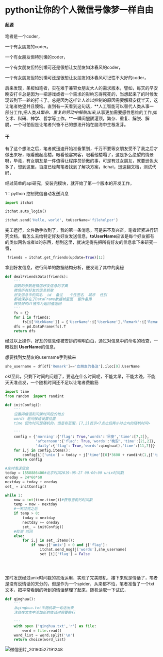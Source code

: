 # python让你的个人微信号像梦一样自由

#### 起源

笔者是一个coder，

一个有女朋友的coder。

一个有女朋友但特别懒的coder，

一个有女朋友但特别懒可还是很想让女朋友如沐春风的coder，

一个有女朋友但特别懒可还是很想让女朋友如沐春风可记性不大好的coder，





​		后来发现，呆板如笔者，实在难于兼容女朋友大人的需求版本，譬如，每天的早安晚安打卡总是因为一把游戏或者一个需求的影响忘得死死的，当想起来了的时候发现该到下一轮的打卡了。总是因为这样让人难以控制的原因需要解释安抚半天，这让笔者绝望并且懊恼。直到有一天看到这句话，**人工智能可以替代人类从事一部分工作,把人类*从繁杂*、*重复的劳动中解脱出来*,从事更加需要感性思维的工作,如艺术、科研、神学、哲学等工作。**一瞬间醍醐灌顶，繁杂、重复、解脱、解脱，一个可怕但是让笔者兴奋不已的想法开始在脑海中生根发芽。

#### 干

​		有了这个想法之后，笔者就迅速开始准备策划，千万不要等女朋友受不了我之后才做出来呀，眼看他起高楼，眼看他宴宾客，眼看他楼塌了，这是多么绝望的情景呀，毕竟，有女朋友是一件值得让程序员骄傲的事，可是有过女朋友，就要逊色太多了，想到这里，百度已经帮笔者找到了解决方案，itchat，迅速翻文档，测试代码，

[](https://itchat.readthedocs.io/zh/latest/)经过简单的api研究，安装完模块，就开始了第一个版本的开发工作，



1：python 控制微信自动发送消息

```python
import itchat

itchat.auto_login()

itchat.send('Hello, world', toUserName='filehelper')
```

完工运行，文件助手收到了，我的第一条消息，可是来不及兴奋，笔者赶紧进行研究文档，看怎么去给特定好友好友发送信息，**toUserName**应该是每个好友都有的类似网名或者id的东西，想到这里，就决定得先把所有好友的信息拿下来研究一番，

```python
 friends = itchat.get_friends(update=True)[1:]  
```

拿到好友信息，进行简单的数据结构分析，便发现了其中的奥秘

```python
def dealFriendsData(friends):
    '''
    函数的参数是微信好友信息的字典
    微信所有好友的信息抓取
    好友信息中的网名  id  备注   个性签名  城市  性别
    都被保存在了DataFrame数据帧里面  留作备用
    转换好的df被作为返回值返回
    '''
    fs = {}
    for i in friends:
        fs[i['NickName']] = {'UserName':i['UserName'],'Remark':i['RemarkName'],'Sex':i['Sex'],'qianming':i['Signature'],'city':i['City']}
    dfs = pd.DataFrame(fs).T
    return dfs
```

经过以上操作，好友的信息便被安排的明明白白，通过对信息中的命名的检查，一眼找到 **UserName**的信息，

想要找到女朋友的username手到擒来

```python
she_username = df[df['Remark']=='女朋友的备注'].iloc[0].UserName
```

ok!至此，只剩下时间的问题了，要选在什么时间呢，不能太早，不能太晚，不能天天准点发，一个随机时间还不足以让笔者费脑筋

```python
import time
from random  import randint

def initConfig():
    '''
    设置问候语和问候时间段的地方
    words 是问候语设置位置
    time 因为时间是随机的，但是有范围，[7,2]表示<7点之后两小时之内的随机时间>
    
    '''
    config = {'morning':{'flag': True,'words':'早安','time':[7,2]},
              'afternoon':{'flag': True,'words':'晚安','time':[21,2]},
              'daily':{'flag': True,'words':qinghua(),'time':[11,7]}}
    for i,j in config.items():
        config[i]['unix'] = today + j['time'][0]*3600 + randint(1,j['time'][1]*3600)    
    return config
    
#定时发送信息
today = 1558886400#北京时间2019-05-27 00:00:00 unix时间戳
oneday = 24*60*60
nextday = today + oneday
set_ = initConfig()

while 1:
    now = int(time.time())#获得当前的时间戳
    temp = now - nextday
    #一天过完之后
    if temp > 0:
        today = nextday
        nextday += oneday
        set_ = initConfig()     
    #检测 时间  
    else:
        for i,j in set_.items():
            if now-j['unix'] > 0 and j['flag']:
                itchat.send_msg(j['words'],she_username)
                set_[i]['flag'] = False
    
        
            
```

​		定时发送经过unix时间戳的灵活运用，实现了完美随机，接下来就是情话了，笔者是没有说情话的天分的，但是作为一个spider，从来都不怕，笔者准备了一个txt文本，把平常看到的听到的情话整理了起来，随机读取一下试试，

```python
def qinghua():
    '''
    从qinghua.txt中随机取一句话出来
    注意在文本中添加新的情话时候要换行
    
    '''
    with open ('qinghua.txt','r') as file:
        word = file.read()
    word_list = word.split('\n')
    return choice(word_list) 
```

![微信图片_20190527191248](C:\Users\Administrator\Desktop\微信图片_20190527191248.jpg)



